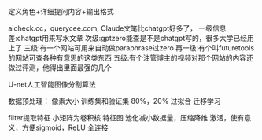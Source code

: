 






























定义角色+详细提问内容+输出格式





aicheck.cc，querycee.com,
Claude文笔比chatgpt好多了，
一级信息差:chatgpt用来写水文章
次级:gptzero能查是不是chatgpt写的，很多大学已经用上了
三级:有一个网站可用来自动做paraphrase过zero
再一级:有个叫futuretools的网站可查各种有意思的这类东西
五级:有个油管博主的视频对那个网站的内容还做过评测，他得出里面最强的几个



U-net人工智能图像分割算法




数据预处理：
像素大小
训练集和验证集
80%，20%
过拟合
迁移学习

filter提取特征
小矩阵为卷积核
特征图
池化减小数据量，压缩降维
激活，使有意义，方便sigmoid，ReLU
全连接 



